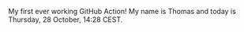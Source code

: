 My first ever working GitHub Action!
My name is Thomas and today is Thursday, 28 October, 14:28 CEST. 
